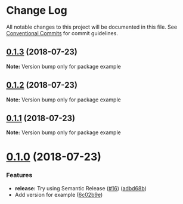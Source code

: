 # Change Log

All notable changes to this project will be documented in this file.
See [Conventional Commits](https://conventionalcommits.org) for commit guidelines.

<a name="0.1.3"></a>
## [0.1.3](https://github.com/karl/redux-saga-state-machine/compare/v0.1.2...v0.1.3) (2018-07-23)




**Note:** Version bump only for package example

<a name="0.1.2"></a>
## [0.1.2](https://github.com/karl/redux-saga-state-machine/compare/v0.1.1...v0.1.2) (2018-07-23)




**Note:** Version bump only for package example

<a name="0.1.1"></a>
## [0.1.1](https://github.com/karl/redux-saga-state-machine/compare/v0.1.0...v0.1.1) (2018-07-23)




**Note:** Version bump only for package example

<a name="0.1.0"></a>
# [0.1.0](https://github.com/karl/redux-saga-state-machine/compare/v0.0.9...v0.1.0) (2018-07-23)


### Features

* **release:** Try using Semantic Release ([#16](https://github.com/karl/redux-saga-state-machine/issues/16)) ([adbd68b](https://github.com/karl/redux-saga-state-machine/commit/adbd68b))
* Add version for example ([6c02b9e](https://github.com/karl/redux-saga-state-machine/commit/6c02b9e))
